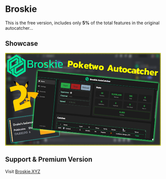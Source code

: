 # Broskie

This is the free version, includes only **5%** of the total features in the original autocatcher...

## Showcase
<a href="https://www.youtube.com/watch?v=k-jwhHXKRUY">
    <img src="/SCxrhOK.png" alt="Link" width="550" height="300">
</a>

## Support & Premium Version
Visit [Broskie.XYZ](https://broskie.xyz/)
